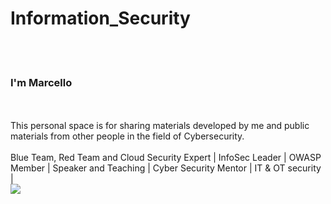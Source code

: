 # Information_Security
<br>
</br>

### I'm Marcello
<br>
</br>
This personal space is for sharing materials developed by me and public materials from other people in the field of Cybersecurity.
<br>
</br>
Blue Team, Red Team and Cloud Security Expert | InfoSec Leader | OWASP Member | Speaker and Teaching | Cyber Security Mentor | IT & OT security |
<br>
<img src="https://giphy.com/gifs/QaMhVZVwOvDiw">
</br>
